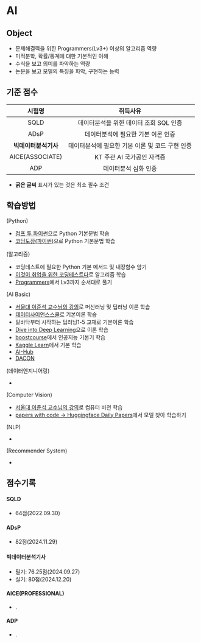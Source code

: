 # AI

## Object
- 문제해결력을 위한 Programmers(Lv3+) 이상의 알고리즘 역량
- 미적분학, 확률/통계에 대한 기본적인 이해
- 수식을 보고 의미를 파악하는 역량
- 논문을 보고 모델의 특징을 파악, 구현하는 능력

## 기준 점수
| 시험명 | 취득사유 |
| :---: | :---: |
| SQLD | 데이터분석을 위한 데이터 조회 SQL 인증 |
| ADsP | 데이터분석에 필요한 기본 이론 인증 |
| **빅데이터분석기사** | 데이터분석에 필요한 기본 이론 및 코드 구현 인증 |
| AICE(ASSOCIATE) | KT 주관 AI 국가공인 자격증 |
| ADP | 데이터분석 심화 인증 |
- **굵은 글씨** 표시가 있는 것은 최소 필수 조건


## 학습방법
(Python)
- [점프 투 파이썬](https://wikidocs.net/book/1)으로 Python 기본문법 학습
- [코딩도장(파이썬)](https://dojang.io/course/view.php?id=7)으로 Python 기본문법 학습

(알고리즘)
- 코딩테스트에 필요한 Python 기본 메서드 및 내장함수 암기
- [이것이 취업을 위한 코딩테스트다](https://www.youtube.com/playlist?list=PLRx0vPvlEmdAghTr5mXQxGpHjWqSz0dgC)로 알고리즘 학습
- [Programmers](https://school.programmers.co.kr/learn/challenges?order=recent)에서 Lv3까지 순서대로 풀기

(AI Basic)
- [서울대 이준석 교수님의 강의](https://www.youtube.com/@LeeJoonseok)로 머신러닝 및 딥러닝 이론 학습
- [데이터사이언스스쿨](https://datascienceschool.net/intro.html)로 기본이론 학습
- 밑바닥부터 시작하는 딥러닝1-5 교재로 기본이론 학습
- [Dive into Deep Learning](https://d2l.ai/)으로 이론 학습
- [boostcourse](https://www.boostcourse.org/opencourse)에서 인공지능 기본기 학습
- [Kaggle Learn](https://www.kaggle.com/)에서 기본 학습
- [AI-Hub](https://www.aihub.or.kr/)
- [DACON](https://dacon.io/)

(데이터엔지니어링)
- []()

(Computer Vision)
- [서울대 이준석 교수님의 강의](https://www.youtube.com/@LeeJoonseok)로 컴퓨터 비전 학습
- [papers with code -> Huggingface Daily Papers](https://huggingface.co/papers)에서 모델 찾아 학습하기

(NLP)
- []()

(Recommender System)
- []()

## 점수기록

#### SQLD
- 64점(2022.09.30)

#### ADsP
- 82점(2024.11.29)

#### 빅데이터분석기사
- 필기: 76.25점(2024.09.27)
- 실기: 80점(2024.12.20)

#### AICE(PROFESSIONAL)
- .

#### ADP
- .

